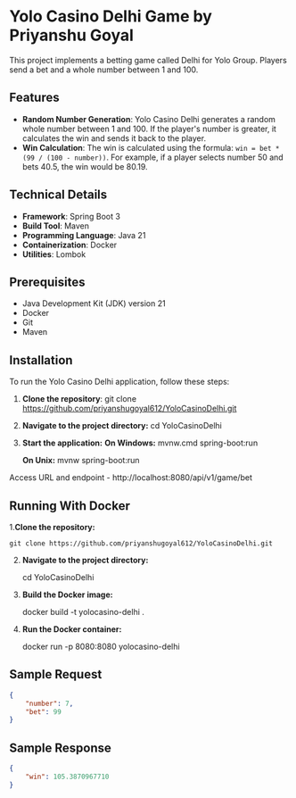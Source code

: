 # Yolo Casino Delhi Game by Priyanshu Goyal

This project implements a betting game called Delhi for Yolo Group. Players send a bet and a whole number between 1 and 100.

## Features
- **Random Number Generation**: Yolo Casino Delhi generates a random whole number between 1 and 100. If the player's number is greater, it calculates the win and sends it back to the player.
- **Win Calculation**: The win is calculated using the formula: `win = bet * (99 / (100 - number))`. For example, if a player selects number 50 and bets 40.5, the win would be 80.19.

## Technical Details
- **Framework**: Spring Boot 3
- **Build Tool**: Maven
- **Programming Language**: Java 21
- **Containerization**: Docker
- **Utilities**: Lombok

## Prerequisites
- Java Development Kit (JDK) version 21
- Docker
- Git
- Maven

## Installation

To run the Yolo Casino Delhi application, follow these steps:

1. **Clone the repository**:
     git clone https://github.com/priyanshugoyal612/YoloCasinoDelhi.git

2. **Navigate to the project directory:**
cd YoloCasinoDelhi

3. **Start the application:**
   **On Windows:**
     mvnw.cmd spring-boot:run

   **On Unix:**
     mvnw spring-boot:run


Access URL and endpoint - http://localhost:8080/api/v1/game/bet

## Running With Docker
1.**Clone the repository:**
    
    git clone https://github.com/priyanshugoyal612/YoloCasinoDelhi.git

2. **Navigate to the project directory:**

    cd YoloCasinoDelhi

4. **Build the Docker image:**

   docker build -t yolocasino-delhi .

6. **Run the Docker container:**

   docker run -p 8080:8080 yolocasino-delhi
   
## Sample Request 

```json
{
    "number": 7,
    "bet": 99
}
```
## Sample Response
```json
{
    "win": 105.3870967710
}
```


